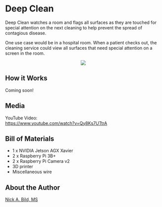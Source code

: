 # Deep Clean

Deep Clean watches a room and flags all surfaces as they are touched for special attention on the next cleaning to help prevent the spread of contagious disease.

One use case would be in a hospital room.  When a patient checks out, the cleaning service could view all surfaces that need special attention on a screen in the room.

<p align="center">
<img src="https://raw.githubusercontent.com/nickbild/deepclean/master/media/teaser.gif">
</p>

## How it Works

Coming soon!

## Media

YouTube Video:  
https://www.youtube.com/watch?v=Qy8Ks7UTtrA

## Bill of Materials

- 1 x NVIDIA Jetson AGX Xavier
- 2 x Raspberry Pi 3B+
- 2 x Raspberry Pi Camera v2
- 3D printer
- Miscellaneous wire

## About the Author

[Nick A. Bild, MS](https://nickbild79.firebaseapp.com/#!/)
